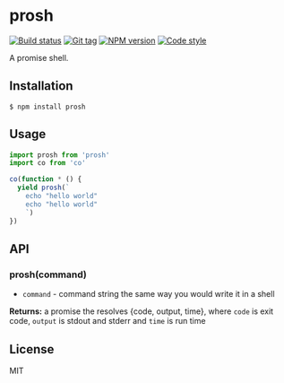 
# prosh

[![Build status][travis-image]][travis-url]
[![Git tag][git-image]][git-url]
[![NPM version][npm-image]][npm-url]
[![Code style][standard-image]][standard-url]

A promise shell.

## Installation

    $ npm install prosh

## Usage

```js
import prosh from 'prosh'
import co from 'co'

co(function * () {
  yield prosh(`
    echo "hello world"
    echo "hello world"
    `)
})

```

## API

### prosh(command)

- `command` - command string the same way you would write it in a shell

**Returns:** a promise the resolves {code, output, time}, where `code` is exit code, `output` is stdout and stderr and `time` is run time

## License

MIT

[travis-image]: https://img.shields.io/travis/joshrtay/prosh.svg?style=flat-square
[travis-url]: https://travis-ci.org/joshrtay/prosh
[git-image]: https://img.shields.io/github/tag/joshrtay/prosh.svg
[git-url]: https://github.com/joshrtay/prosh
[standard-image]: https://img.shields.io/badge/code%20style-standard-brightgreen.svg?style=flat
[standard-url]: https://github.com/feross/standard
[npm-image]: https://img.shields.io/npm/v/prosh.svg?style=flat-square
[npm-url]: https://npmjs.org/package/prosh

